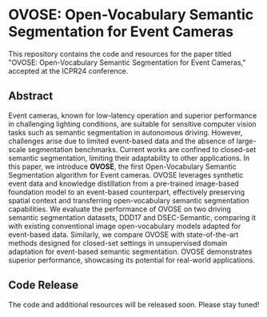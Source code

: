 # OVOSE: Open-Vocabulary Semantic Segmentation for Event Cameras

This repository contains the code and resources for the paper titled "OVOSE: Open-Vocabulary Semantic Segmentation for Event Cameras," accepted at the ICPR24 conference.

## Abstract

Event cameras, known for low-latency operation and superior performance in challenging lighting conditions, are suitable for sensitive computer vision tasks such as semantic segmentation in autonomous driving. However, challenges arise due to limited event-based data and the absence of large-scale segmentation benchmarks. Current works are confined to closed-set semantic segmentation, limiting their adaptability to other applications.
In this paper, we introduce **OVOSE**, the first Open-Vocabulary Semantic Segmentation algorithm for Event cameras. OVOSE leverages synthetic event data and knowledge distillation from a pre-trained image-based foundation model to an event-based counterpart, effectively preserving spatial context and transferring open-vocabulary semantic segmentation capabilities. We evaluate the performance of OVOSE on two driving semantic segmentation datasets, DDD17 and DSEC-Semantic, comparing it with existing conventional image open-vocabulary models adapted for event-based data. Similarly, we compare OVOSE with state-of-the-art methods designed for closed-set settings in unsupervised domain adaptation for event-based semantic segmentation. OVOSE demonstrates superior performance, showcasing its potential for real-world applications.

## Code Release

The code and additional resources will be released soon. Please stay tuned!
